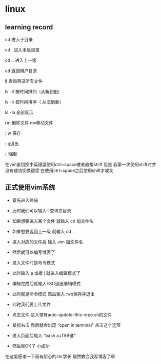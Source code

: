 # linux

## learning record

cd 进入子目录 

cd .  进入本级目录 

cd .. 进入上一级 

cd  返回用户目录 

ll 查询目录所有文件 

ls -lt 按时间排列（从新到旧） 

ls -lr 按时间排序（ 从旧到新） 

ls -la 全部显示 

rm 删除文件 mv移动文件 

: w 保存 

: q退出 

: !强制 

 在vim里切换中英键盘使用ctrl+space或者直接shift 但是 我第一次使用shift时并没有成功切换键盘  在使用ctrl+space之后使用shift才成功 



## 正式使用vim系统

- 首先进入终端

- 此时我们可以输入ll 查询总目录

- 如果想要进入某个文件 就输入 cd 加文件名

- 如果想要返回上一级 就输入 cd .

- 进入对应的文件后 输入 vim 加文件名

- 然后就可以编写博客了
-  进入文件时是命令模式
- 此时输入 a 或者 i 就进入编辑模式了
- 编辑完成后就输入ESC退出编辑模式

- 此时就是命令模式 然后输入 :wq保存并退出
- 此时我们要上传文件
- 点击文件 进入带有auto-update-this-repo.sh的文件
- 鼠标右击 然后就会出现 “open in terminal"  点击这个选项
- 进入页面后输入 “bash a+TAB键”
- 然后就OK了 小成功

在这里感谢一下超有耐心的zhr学长 居然教会我写博客了耶

